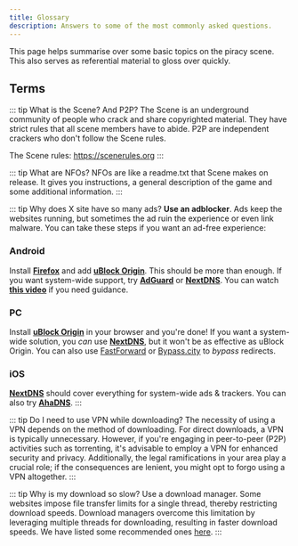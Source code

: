 ```yaml
---
title: Glossary
description: Answers to some of the most commonly asked questions.
---
```


This page helps summarise over some basic topics on the piracy scene. This also serves as referential material to gloss over quickly.

## Terms

::: tip What is the Scene? And P2P?
The Scene is an underground community of people who crack and share copyrighted material. They have strict rules that all scene members have to abide. P2P are independent crackers who don't follow the Scene rules.

The Scene rules: https://scenerules.org
:::

::: tip What are NFOs?
NFOs are like a readme.txt that Scene makes on release. It gives you instructions, a general description of the game and some additional information.
:::

::: tip Why does X site have so many ads?
**Use an adblocker**. Ads keep the websites running, but sometimes the ad ruin the experience or even link malware. You can take these steps if you want an ad-free experience:

### Android

Install [**Firefox**](https://play.google.com/store/apps/details?id=org.mozilla.firefox) and add [**uBlock Origin**](https://addons.mozilla.org/android/addon/ublock-origin). This should be more than enough. If you want system-wide support, try [**AdGuard**](https://adguard.com/adguard-android/overview.html) or [**NextDNS**](https://nextdns.io). You can watch [**this video**](https://youtu.be/WUG57ynLb8I) if you need guidance.

### PC

Install [**uBlock Origin**](https://ublockorigin.com) in your browser and you're done! If you want a system-wide solution, you _can_ use [**NextDNS**](https://nextdns.io), but it won't be as effective as uBlock Origin. You can also use [FastForward](https://fastforward.team) or [Bypass.city](https://bypass.city) to _bypass_ redirects.

### iOS

[**NextDNS**](https://nextdns.io) should cover everything for system-wide ads & trackers. You can also try [**AhaDNS**](https://ahadns.com).
:::

::: tip Do I need to use VPN while downloading?
The necessity of using a VPN depends on the method of downloading. For direct downloads, a VPN is typically unnecessary. However, if you're engaging in peer-to-peer (P2P) activities such as torrenting, it's advisable to employ a VPN for enhanced security and privacy. Additionally, the legal ramifications in your area play a crucial role; if the consequences are lenient, you might opt to forgo using a VPN altogether.
:::

::: tip Why is my download so slow?
Use a download manager. Some websites impose file transfer limits for a single thread, thereby restricting download speeds. Download managers overcome this limitation by leveraging multiple threads for downloading, resulting in faster download speeds. We have listed some recommended ones [here](/useful).
:::
